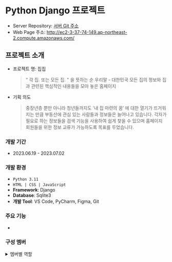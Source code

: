 # Python Django 프로젝트
- Server Repository: <a href="https://github.com/pshho/aws-django.git">서버 Git 주소</a>
- Web Page 주소: http://ec2-3-37-74-149.ap-northeast-2.compute.amazonaws.com/

## 프로젝트 소개
* 프로젝트 명: 집집
  > “ 각 집. 또는 모든 집. " 을 뜻하는 순 우리말 - 대한민국 모든 집의 정보와 집과 관련된 핵심적인 내용들을 모아 놓은 홈페이지
* 기획 의도
  > 중장년층 뿐만 아니라 청년들까지도 ‘내 집 마련의 꿈’ 에 대한 열기가 뜨거워지는 만큼 부동산에 관심 있는 사람들과 정보들은 늘어나고 있습니다.
  > 각자가 필요로 하는 정보들을 검색 기능을 사용하여 쉽게 찾을 수 있으며 홈페이지 회원들을 위한 정보 교류가 가능하도록 목표를 두었습니다.

### 개발 기간
- 2023.06.19 - 2023.07.02

### 개발 환경
- `Python 3.11`
- `HTML | CSS | JavaScript`
- **Framework**: Django
- **Database**: Sqlite3
- **개발 Tool**: VS Code, PyCharm, Figma, Git

### 주요 기능
- 

### 구성 멤버
<details>
  <summary>멤버별 역할</summary>
  <p>
    <img src="https://github.com/pshho/team3_django_project/assets/128444203/fde8351a-6709-4135-9c47-f07718e4d8d4" alt="Image">
  </p>
</details>



